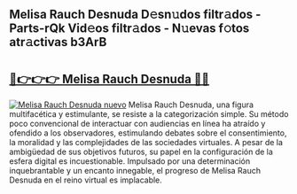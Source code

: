 ## Melisa Rauch Desnuda D𝚎sn𝚞dos filtr𝚊dos - Parts-rQk Vid𝚎os filtr𝚊dos - N𝚞evas f𝚘tos atr𝚊ctivas b3ArB

# <h2><a href="http://mb7mip.tromn.icu/?c=Melisa+Rauch+Desnuda">🔗👉👉👉 Melisa Rauch Desnuda 🔗🔗</a></h2>

[![Melisa Rauch Desnuda nuevo](https://i.imgur.com/pEAQMta.gif)](http://mb7mip.tromn.icu/?c=Melisa+Rauch+Desnuda)
Melisa Rauch Desnuda, una figura multifacética y estimulante, se resiste a la categorización simple. Su método poco convencional de interactuar con audiencias en línea ha atraído y ofendido a los observadores, estimulando debates sobre el consentimiento, la moralidad y las complejidades de las sociedades virtuales. A pesar de la ambigüedad de sus objetivos futuros, su papel en la configuración de la esfera digital es incuestionable. Impulsado por una determinación inquebrantable y un encanto innegable, el progreso de Melisa Rauch Desnuda en el reino virtual es implacable.
